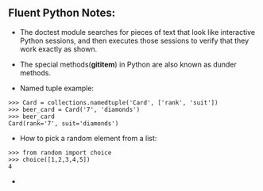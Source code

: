 ## Fluent Python Notes:

- The doctest module searches for pieces of text that look like interactive Python sessions, and then executes those sessions to verify that they work exactly as shown.
- The special methods(__gititem__) in Python are also known as dunder methods.

- Named tuple example:
```
>>> Card = collections.namedtuple('Card', ['rank', 'suit'])
>>> beer_card = Card('7', 'diamonds')
>>> beer_card
Card(rank='7', suit='diamonds')
```

- How to pick a random element from a list:
```
>>> from random import choice
>>> choice([1,2,3,4,5])
4
```

- 
